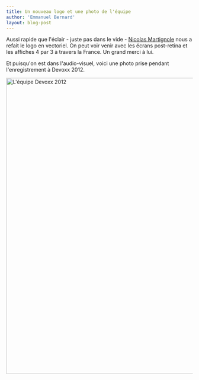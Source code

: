 ```yaml
---
title: Un nouveau logo et une photo de l'équipe
author: 'Emmanuel Bernard'
layout: blog-post
---
```

Aussi rapide que l'éclair - juste pas dans le vide -
[Nicolas Martignole](http://www.touilleur-express.fr) nous a refait
le logo en vectoriel. On peut voir venir avec les écrans
post-retina et les affiches 4 par 3 à travers la France.
Un grand merci à lui.

Et puisqu'on est dans l'audio-visuel, voici une photo prise
pendant l'enregistrement à Devoxx 2012.

<img width="800" alt="L'équipe Devoxx 2012" src="{% link /images/blog/team-devoxx-2012.jpg %}"/>
